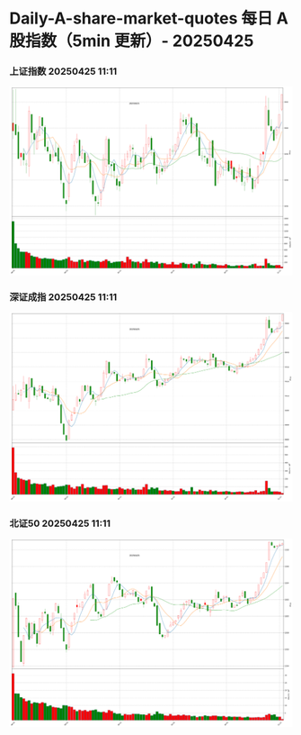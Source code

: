 
# Daily-A-share-market-quotes 每日 A 股指数（5min 更新）- 20250425

### 上证指数 20250425 11:11
![](./fig/2025/4/20250425-sh000001.png)

### 深证成指 20250425 11:11
![](./fig/2025/4/20250425-sz399001.png)

### 北证50 20250425 11:11
![](./fig/2025/4/20250425-bj899050.png)
